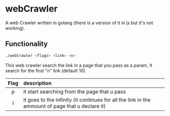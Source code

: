# webCrawler
A web Crawler written in golang (there is a version of it in js but it's not working). 

## Functionality

```Bash
./webCrawler <flags> <link> <n>
```

This web crawler search the link in a page that you pass as a param, It search for the first "n" link (default 10).

|Flag|description |
|:---:|:-----|
| p | it start searching from the page that u pass |
| i | it goes to the infinity (it continues for all the link in the ammount of page that u declare it) |

